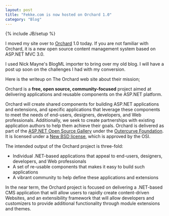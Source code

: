 ```yaml
---
layout: post
title: "Fekke.com is now hosted on Orchard 1.0"
category: "Blog"
---
```

{% include JB/setup %}

I moved my site over to [Orchard](http://www.orchardproject.net "Orchard") 1.0 today. If you are not familiar with Orchard, it is a new open source content management system based on ASP.NET MVC 3.0.

I used Nick Mayne's BlogML importer to bring over my old blog. I will have a post up soon on the <span class="spell noline">challenges</span> I had with my conversion.

Here is the writeup on The Orchard web site about their mission;

Orchard is a **free, open source, community-focused** project aimed at delivering applications and reusable components on the ASP.NET platform.

Orchard will create shared components for building ASP.NET applications and extensions, and specific applications that leverage these components to meet the needs of end-users, designers, developers, and Web professionals. Additionally, we seek to create partnerships with existing application authors to help them achieve their goals. Orchard is delivered as part of the [ASP.NET Open Source Gallery](http://www.outercurve.org/Galleries/ASPNETOpenSourceGallery.aspx) under the [Outercurve Foundation](http://www.outercurve.org/). It is licensed under a [New BSD license](http://www.opensource.org/licenses/bsd-license.php), which is approved by the OSI.

The intended output of the Orchard project is three-fold:

*   Individual .NET-based applications that appeal to end-users, designers, developers, and Web professionals
*   A set of re-usable components that makes it easy to build such applications
*   A vibrant community to help define these applications and extensions

In the near term, the Orchard project is focused on delivering a .NET-based CMS application that will allow users to rapidly create content-driven Websites, and an extensibility framework that will allow developers and customizers to provide additional functionality through module extensions and themes.